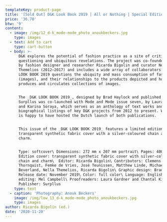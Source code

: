 ```yaml
---
templateKey: product-page
title: '[Sold Out] D&K Look Book 2019 | All or Nothing | Special Edition Cover'
price: '36.70'
btw: '9'
content:
  - image: /img/12_d-k_mode-mode_photo_anoukbeckers.jpg
    type: images
  - text: Add to cart
    type: cart-button
  - body: >-
      D&K explores the potential of fashion practice as a site of critical
      questioning and ubiquitous revelations. The project was co-founded in 2012
      by fashion designer and researcher Ricarda Bigolin and curator Nella
      Themelios (2012–2017) and includes a wide array of collaborators. The D&K
      LOOK BOOK 2019 questions the ubiquity and mass consumption of fashion
      (images), and their relationships to the products depicted and how fashion
      produces and circulates collections of images.


      The _D&K LOOK BOOK 2019_, designed by Brad Haylock and published by
      Surpllus was co-launched with Mode and Mode issue seven, by Laura Gardner
      and Karina Soraya, which serves as an anthology of text works and
      biographical listings of key D&K projects from 2012 to present. Warehouse
      is happy to have hosted the Dutch launch of both publications.


      This issue of the _D&K LOOK BOOK 2019_ features a limited edition
      transparent synthetic fabric cover with a silver-coloured chain and
      charm. 


      Type: softcover\ Dimensions: 272 mm x 207 mm portrait\ Pages: 400\ Special
      Edition cover: transparent synthetic fabric cover with silver-coloured
      chain and charm\  Editor: Ricarda Bigolin\ Contributors: Clemens
      Thornquist, Femke de Vries, José Teunissen, Matthew Linde, Michael
      Beverland, Nella Themelios, Ricarda Bigolin\ Graphic design: Brad Haylock\
      Release date: November 2019\ Color: full color\ Language: English\ Text
      editing: Mel Campbell\ Proofreaders: Laura Gardner and Chantal Kirby\
      Publisher: Surpllus
    type: text
  - caption: 'Photography: Anouk Beckers'
    image: /img/low_13_d-k_mode-mode_photo_anoukbeckers.jpg
    type: images
author: Ricarda Bigolin (ed.)
date: '2020-11-20'
---
```


